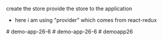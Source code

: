 create the store 
provide the store to the application 
 - here i am using "provider" which comes from react-redux 

#   d e m o - a p p - 2 6 - 6  
 #   d e m o - a p p - 2 6 - 6  
 #   d e m o a p p 2 6  
 